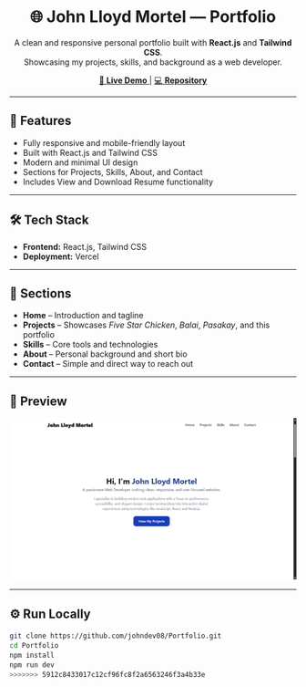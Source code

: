 
<h1 align="center">🌐 John Lloyd Mortel — Portfolio</h1>

<p align="center">
  A clean and responsive personal portfolio built with <b>React.js</b> and <b>Tailwind CSS</b>.<br>
  Showcasing my projects, skills, and background as a web developer.
</p>

<p align="center">
  <a href="https://johnlloydmortel.vercel.app/" target="_blank">
    🔗 <b>Live Demo</b>
  </a> |
  <a href="https://github.com/johndev08/Portfolio" target="_blank">
    💻 <b>Repository</b>
  </a>
</p>

---

<h2>🚀 Features</h2>

<ul>
  <li>Fully responsive and mobile-friendly layout</li>
  <li>Built with React.js and Tailwind CSS</li>
  <li>Modern and minimal UI design</li>
  <li>Sections for Projects, Skills, About, and Contact</li>
  <li>Includes View and Download Resume functionality</li>
</ul>

---

<h2>🛠️ Tech Stack</h2>

<ul>
  <li><b>Frontend:</b> React.js, Tailwind CSS</li>
  <li><b>Deployment:</b> Vercel</li>
</ul>

---

<h2>📂 Sections</h2>

<ul>
  <li><b>Home</b> – Introduction and tagline</li>
  <li><b>Projects</b> – Showcases <i>Five Star Chicken</i>, <i>Balai</i>, <i>Pasakay</i>, and this portfolio</li>
  <li><b>Skills</b> – Core tools and technologies</li>
  <li><b>About</b> – Personal background and short bio</li>
  <li><b>Contact</b> – Simple and direct way to reach out</li>
</ul>

---

<h2>📸 Preview</h2>

<p align="center">
  <img src="./public/images/21portfolio.png" width="800px" alt="Portfolio Preview">
</p>

---

<h2>⚙️ Run Locally</h2>

```bash
git clone https://github.com/johndev08/Portfolio.git
cd Portfolio
npm install
npm run dev
>>>>>>> 5912c8433017c12cf96fc8f2a6563246f3a4b33e
